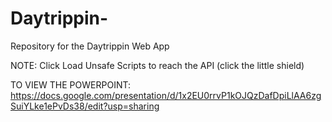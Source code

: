 # Daytrippin-
Repository for the Daytrippin Web App

NOTE:
Click Load Unsafe Scripts to reach the API (click the little shield)

TO VIEW THE POWERPOINT:
https://docs.google.com/presentation/d/1x2EU0rrvP1kOJQzDafDpiLlAA6zgSuiYLke1ePvDs38/edit?usp=sharing
